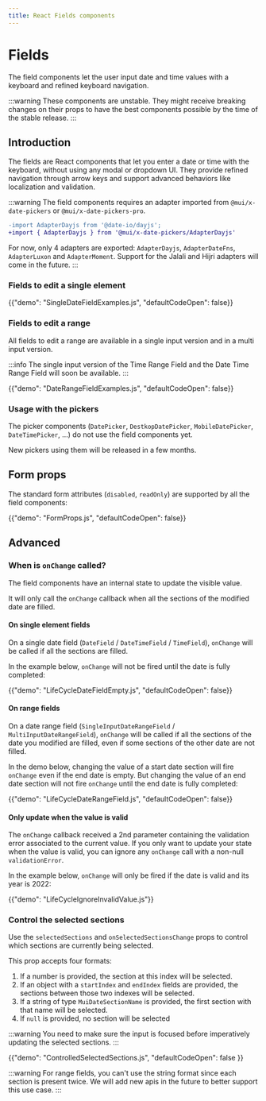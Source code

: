 ```yaml
---
title: React Fields components
---
```


# Fields

<p class="description">The field components let the user input date and time values with a keyboard and refined keyboard navigation.</p>

:::warning
These components are unstable.
They might receive breaking changes on their props to have the best components possible by the time of the stable release.
:::

## Introduction

The fields are React components that let you enter a date or time with the keyboard, without using any modal or dropdown UI.
They provide refined navigation through arrow keys and support advanced behaviors like localization and validation.

:::warning
The field components requires an adapter imported from `@mui/x-date-pickers` or `@mui/x-date-pickers-pro`.

```diff
-import AdapterDayjs from '@date-io/dayjs';
+import { AdapterDayjs } from '@mui/x-date-pickers/AdapterDayjs'
```

For now, only 4 adapters are exported: `AdapterDayjs`, `AdapterDateFns`, `AdapterLuxon` and `AdapterMoment`.
Support for the Jalali and Hijri adapters will come in the future.
:::

### Fields to edit a single element

{{"demo": "SingleDateFieldExamples.js", "defaultCodeOpen": false}}

### Fields to edit a range [<span class="plan-pro"></span>](/x/introduction/licensing/#pro-plan)

All fields to edit a range are available in a single input version and in a multi input version.

:::info
The single input version of the Time Range Field and the Date Time Range Field will soon be available.
:::

{{"demo": "DateRangeFieldExamples.js", "defaultCodeOpen": false}}

### Usage with the pickers

The picker components (`DatePicker`, `DestkopDatePicker`, `MobileDatePicker`, `DateTimePicker`, ...) do not use the field components yet.

New pickers using them will be released in a few months.

## Form props

The standard form attributes (`disabled`, `readOnly`) are supported by all the field components:

{{"demo": "FormProps.js", "defaultCodeOpen": false}}

## Advanced

### When is `onChange` called?

The field components have an internal state to update the visible value.

It will only call the `onChange` callback when all the sections of the modified date are filled.

#### On single element fields

On a single date field (`DateField` / `DateTimeField` / `TimeField`),
`onChange` will be called if all the sections are filled.

In the example below, `onChange` will not be fired until the date is fully completed:

{{"demo": "LifeCycleDateFieldEmpty.js", "defaultCodeOpen": false}}

#### On range fields [<span class="plan-pro"></span>](/x/introduction/licensing/#pro-plan)

On a date range field (`SingleInputDateRangeField` / `MultiInputDateRangeField`),
`onChange` will be called if all the sections of the date you modified are filled,
even if some sections of the other date are not filled.

In the demo below, changing the value of a start date section will fire `onChange` even if the end date is empty.
But changing the value of an end date section will not fire `onChange` until the end date is fully completed:

{{"demo": "LifeCycleDateRangeField.js", "defaultCodeOpen": false}}

#### Only update when the value is valid

The `onChange` callback received a 2nd parameter containing the validation error associated to the current value.
If you only want to update your state when the value is valid, you can ignore any `onChange` call with a non-null `validationError`.

In the example below, `onChange` will only be fired if the date is valid and its year is 2022:

{{"demo": "LifeCycleIgnoreInvalidValue.js"}}

### Control the selected sections

Use the `selectedSections` and `onSelectedSectionsChange` props to control which sections are currently being selected.

This prop accepts four formats:

1. If a number is provided, the section at this index will be selected.
2. If an object with a `startIndex` and `endIndex` fields are provided, the sections between those two indexes will be selected.
3. If a string of type `MuiDateSectionName` is provided, the first section with that name will be selected.
4. If `null` is provided, no section will be selected

:::warning
You need to make sure the input is focused before imperatively updating the selected sections.
:::

{{"demo": "ControlledSelectedSections.js", "defaultCodeOpen": false }}

:::warning
For range fields, you can't use the string format since each section is present twice.
We will add new apis in the future to better support this use case.
:::
